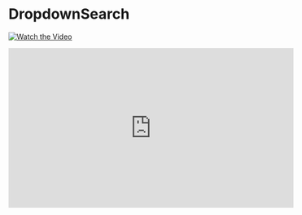 # DropdownSearch

[![Watch the Video](https://img.youtube.com/vi/mHPsp_CRvEA/0.jpg)](https://www.youtube.com/watch?v=mHPsp_CRvEA)
<iframe width="560" height="315" src="https://www.youtube.com/embed/mHPsp_CRvEA?autoplay=1" frameborder="0" allowfullscreen></iframe>
